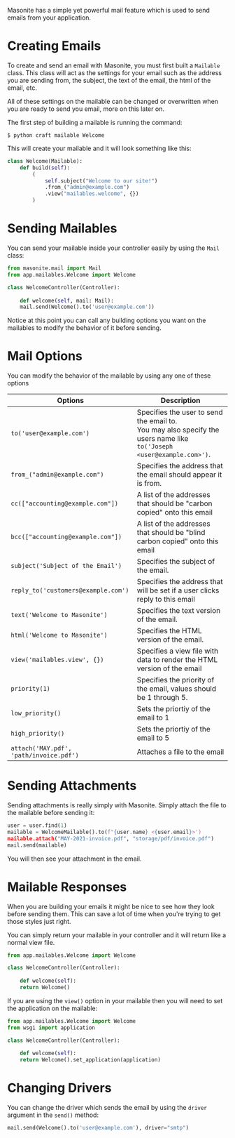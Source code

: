 Masonite has a simple yet powerful mail feature which is used to send emails from your application. 

# Creating Emails

To create and send an email with Masonite, you must first built a `Mailable` class. This class will act as the settings for your email such as the address you are sending from, the subject, the text of the email, the html of the email, etc.

All of these settings on the mailable can be changed or overwritten when you are ready to send you email, more on this later on.

The first step of building a mailable is running the command:

```terminal
$ python craft mailable Welcome
```

This will create your mailable and it will look something like this:

```python
class Welcome(Mailable):
    def build(self):
        (
            self.subject("Welcome to our site!")
            .from_("admin@example.com")
            .view("mailables.welcome", {})
        )
```

# Sending Mailables

You can send your mailable inside your controller easily by using the `Mail` class:

```python
from masonite.mail import Mail
from app.mailables.Welcome import Welcome

class WelcomeController(Controller):
  
	def welcome(self, mail: Mail):
    mail.send(Welcome().to('user@example.com'))
```

Notice at this point you can call any building options you want on the mailables to modify the behavior of it before sending.

# Mail Options

You can modify the behavior of the mailable by using any one of these options

| Options                                 | Description                                                  |
| --------------------------------------- | ------------------------------------------------------------ |
| `to('user@example.com')`                | Specifies the user to send the email to. <br />You may also specify the users name like `to('Joseph <user@example.com>')`. |
| `from_("admin@example.com")`            | Specifies the address that the email should appear it is from. |
| `cc(["accounting@example.com"])`        | A list of the addresses that should be "carbon copied" onto this email |
| `bcc(["accounting@example.com"])`       | A list of the addresses that should be "blind carbon copied" onto this email |
| `subject('Subject of the Email')`       | Specifies the subject of the email.                          |
| `reply_to('customers@example.com')`     | Specifies the address that will be set if a user clicks reply to this email |
| `text('Welcome to Masonite')`           | Specifies the text version of the email.                     |
| `html('Welcome to Masonite')`           | Specifies the HTML version of the email.                     |
| `view('mailables.view', {})`            | Specifies a view file with data to render the HTML version of the email |
| `priority(1)`                           | Specifies the priority of the email, values should be 1 through 5. |
| `low_priority()`                        | Sets the priortiy of the email to 1                          |
| `high_priority()`                       | Sets the priortiy of the email to 5                          |
| `attach('MAY.pdf', 'path/invoice.pdf')` | Attaches a file to the email                                 |

# Sending Attachments

Sending attachments is really simply with Masonite. Simply attach the file to the mailable before sending it:

```python
user = user.find(1)
mailable = WelcomeMailable().to(f"{user.name} <{user.email}>')
mailable.attach("MAY-2021-invoice.pdf", "storage/pdf/invoice.pdf")
mail.send(mailable)
```

You will then see your attachment in the email.

# Mailable Responses

When you are building your emails it might be nice to see how they look before sending them. This can save a lot of time when you're trying to get those styles just right.

You can simply return your mailable in your controller and it will return like a normal view file.

```python
from app.mailables.Welcome import Welcome

class WelcomeController(Controller):
  
	def welcome(self):
    return Welcome()
```

If you are using the `view()` option in your mailable then you will need to set the application on the mailable:

```python
from app.mailables.Welcome import Welcome
from wsgi import application

class WelcomeController(Controller):
  
	def welcome(self):
    return Welcome().set_application(application)
```

# Changing Drivers

You can change the driver which sends the email by using the `driver` argument in the `send()` method:

```python
mail.send(Welcome().to('user@example.com'), driver="smtp")
```

